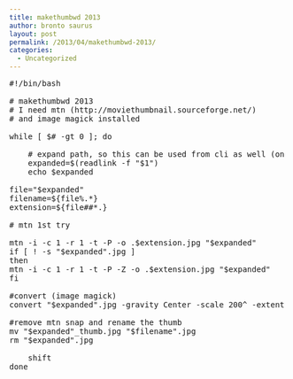 ```yaml
---
title: makethumbwd 2013
author: bronto saurus
layout: post
permalink: /2013/04/makethumbwd-2013/
categories:
  - Uncategorized
---
```

<pre>#!/bin/bash

# makethumbwd 2013
# I need mtn (http://moviethumbnail.sourceforge.net/)
# and image magick installed

while [ $# -gt 0 ]; do

    # expand path, so this can be used from cli as well (on relative paths)
    expanded=$(readlink -f "$1")
    echo $expanded 

file="$expanded"
filename=${file%.*}
extension=${file##*.}

# mtn 1st try

mtn -i -c 1 -r 1 -t -P -o .$extension.jpg "$expanded"
if [ ! -s "$expanded".jpg ]
then
mtn -i -c 1 -r 1 -t -P -Z -o .$extension.jpg "$expanded"
fi

#convert (image magick)
convert "$expanded".jpg -gravity Center -scale 200^ -extent 120x180 "$expanded"_thumb.jpg

#remove mtn snap and rename the thumb
mv "$expanded"_thumb.jpg "$filename".jpg
rm "$expanded".jpg

    shift
done
</pre>